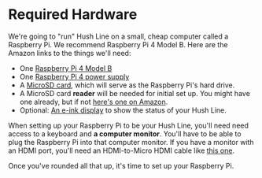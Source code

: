 # Required Hardware 

We're going to "run" Hush Line on a small, cheap computer called a Raspberry Pi. We recommend Raspberry Pi 4 Model B. Here are the Amazon links to the things we'll need:

- One [Raspberry Pi 4 Model B](https://www.amazon.com/gp/product/B07TC2BK1X/ref=ox_sc_act_title_4?smid=A1JX327N91FZPX&th=1)
- One [Raspberry Pi 4 power supply](https://www.amazon.com/gp/product/B07TYQRXTK/ref=ox_sc_act_title_7?smid=A30ZYR2W3VAJ0A&psc=1)
- A [MicroSD card](https://www.amazon.com/gp/product/B073JYC4XM/ref=ox_sc_act_title_6?smid=A2TWIRHLRS9O1T&psc=1), which will serve as the Raspberry Pi's hard drive.
- A MicroSD card **reader** will be needed for initial set up. You might have one already, but if not [here's one on Amazon](https://www.amazon.com/SanDisk-MobileMate-microSD-Card-Reader/dp/B07G5JV2B5/ref=sr_1_3?keywords=SanDisk-MobileMate-microSD-Card-Reader&qid=1695826928&sr=8-3).
- Optional: [An e-ink display](https://www.amazon.com/gp/product/B075FQKSZ9/ref=ox_sc_act_title_5?smid=A50C560NZEBBE&psc=1) to show the status of your Hush Line. 

When setting up your Raspberry Pi to be your Hush Line, you'll need need access to a keyboard and **a computer monitor**. You'll have to be able to plug the Raspberry Pi into that computer monitor. If you have a monitor with an HDMI port, you'll need an HDMI-to-Micro HDMI cable like [this one](https://www.amazon.com/gp/product/B07KSDB25X/ref=ox_sc_act_title_1?smid=ATVPDKIKX0DER&psc=1).

Once you've rounded all that up, it's time to set up your Raspberry Pi.
